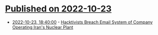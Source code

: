 # [Published on 2022-10-23](index.md)

* [2022-10-23, 18:40:00](https://it.slashdot.org/story/22/10/23/182241/hacktivists-breach-email-system-of-company-operating-irans-nuclear-plant?utm_source=rss1.0mainlinkanon&utm_medium=feed) - [Hacktivists Breach Email System of Company Operating Iran's Nuclear Plant](https://it.slashdot.org/story/22/10/23/182241/hacktivists-breach-email-system-of-company-operating-irans-nuclear-plant?utm_source=rss1.0mainlinkanon&utm_medium=feed)
